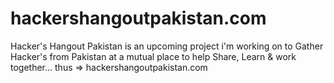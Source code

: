 # hackershangoutpakistan.com
Hacker's Hangout Pakistan is an upcoming project i'm working on to Gather Hacker's from Pakistan at a mutual place to help Share, Learn &amp; work together... thus => hackershangoutpakistan.com
